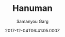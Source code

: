---
layout: JamstackTheme
title: Hanuman
github: https://github.com/samanyougarg/hanuman
demo: https://samanyougarg.com/hanuman
author: Samanyou Garg
ssg: Jekyll
date: 2017-12-04T06:41:05.000Z
description: >-
  A responsive, lightning-fast Jekyll theme built using AMP (Accelerated Mobile
  Pages) to speed up your blogs and websites.
stale: true
disabled_reason: demo url not found
disabled: true
---